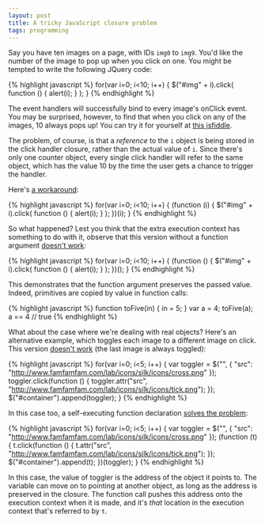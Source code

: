```yaml
---
layout: post
title: A tricky JavaScript closure problem
tags: programming
---
```


Say you have ten images on a page, with IDs `img0` to `img9`. You'd like the number of the image to pop up when you click on one. You might be tempted to write the following JQuery code:

{% highlight javascript %}
for(var i=0; i<10; i++) {
    $("#img" + i).click(
        function () { alert(i); }
    );
}
{% endhighlight %}

The event handlers will successfully bind to every image's onClick event. You may be surprised, however, to find that when you click on any of the images, 10 always pops up! You can try it for yourself at [this jsfiddle](http://jsfiddle.net/AwDDy/).

The problem, of course, is that a *reference* to the `i` object is being stored in the click handler closure, rather than the actual value of `i`. Since there's only one counter object, every single click handler will refer to the same object, which has the value 10 by the time the user gets a chance to trigger the handler.

Here's [a workaround](http://jsfiddle.net/v4sSD/):

{% highlight javascript %}
for(var i=0; i<10; i++) {
	(function (i) {
        $("#img" + i).click(
            function () { alert(i); }
        );
    })(i);
}
{% endhighlight %}

So what happened? Lest you think that the extra execution context has something to do with it, observe that this version without a function argument [doesn't work](http://jsfiddle.net/vfwnU/):

{% highlight javascript %}
for(var i=0; i<10; i++) {
	(function () {
        $("#img" + i).click(
            function () { alert(i); }
        );
    })();
}
{% endhighlight %}

This demonstrates that the function argument preserves the passed value. Indeed, primitives are copied by value in function calls:

{% highlight javascript %}
function toFive(in) {
	in = 5;
}
var a = 4;
toFive(a);
a == 4 // true
{% endhighlight %}

What about the case where we're dealing with real objects? Here's an alternative example, which toggles each image to a different image on click. This version [doesn't work](http://jsfiddle.net/Zpwku/) (the last image is always toggled):

{% highlight javascript %}
for(var i=0; i<5; i++) {
    var toggler = $("<img/>", { "src": "http://www.famfamfam.com/lab/icons/silk/icons/cross.png" });
    toggler.click(function () { toggler.attr("src", "http://www.famfamfam.com/lab/icons/silk/icons/tick.png"); });
    $("#container").append(toggler);
}
{% endhighlight %}

In this case too, a self-executing function declaration [solves the problem](http://jsfiddle.net/YLSn6/):

{% highlight javascript %}
for(var i=0; i<5; i++) {
    var toggler = $("<img/>", { "src": "http://www.famfamfam.com/lab/icons/silk/icons/cross.png" });
    (function (t) {
        t.click(function () { t.attr("src", "http://www.famfamfam.com/lab/icons/silk/icons/tick.png"); });
        $("#container").append(t);
    })(toggler);
}
{% endhighlight %}

In this case, the value of toggler is the address of the object it points to. The variable can move on to pointing at another object, as long as the address is preserved in the closure. The function call pushes this address onto the execution context when it is made, and it's *that* location in the execution context that's referred to by `t`.